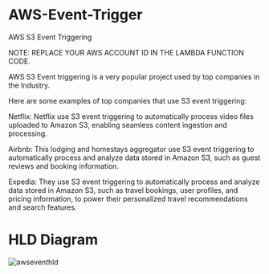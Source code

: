 # AWS-Event-Trigger

AWS S3 Event Triggering

NOTE: REPLACE YOUR AWS ACCOUNT ID IN THE LAMBDA FUNCTION CODE.

AWS S3 Event triggering is a very popular project used by top companies in the Industry.

Here are some examples of top companies that use S3 event triggering:

Netflix: Netflix use S3 event triggering to automatically process video files uploaded to Amazon S3, enabling seamless content ingestion and processing.

Airbnb: This lodging and homestays aggregator use S3 event triggering to automatically process and analyze data stored in Amazon S3, such as guest reviews and booking information.

Expedia: They use S3 event triggering to automatically process and analyze data stored in Amazon S3, such as travel bookings, user profiles, and pricing information, to power their personalized travel recommendations and search features.

# HLD Diagram
![awseventhld](https://github.com/kaustika940/AWS-Event-Trigger/assets/63320109/a380bdff-263e-4b29-a68b-1289c6043bca)




